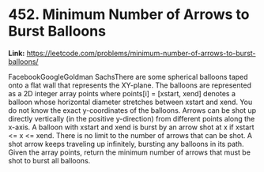 # 452. Minimum Number of Arrows to Burst Balloons

**Link:** https://leetcode.com/problems/minimum-number-of-arrows-to-burst-balloons/

FacebookGoogleGoldman SachsThere are some spherical balloons taped onto a flat wall that represents the XY-plane. The balloons are represented as a 2D integer array points where points[i] = [xstart, xend] denotes a balloon whose horizontal diameter stretches between xstart and xend. You do not know the exact y-coordinates of the balloons. Arrows can be shot up directly vertically (in the positive y-direction) from different points along the x-axis. A balloon with xstart and xend is burst by an arrow shot at x if xstart <= x <= xend. There is no limit to the number of arrows that can be shot. A shot arrow keeps traveling up infinitely, bursting any balloons in its path. Given the array points, return the minimum number of arrows that must be shot to burst all balloons.

